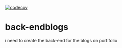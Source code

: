 [![codecov](https://codecov.io/gh/tchamianest/MyBrand-BE/graph/badge.svg?token=ZQK3VYHML4)](https://codecov.io/gh/tchamianest/MyBrand-BE)
# back-endblogs

i need to create the back-end for the blogs on portifolio
